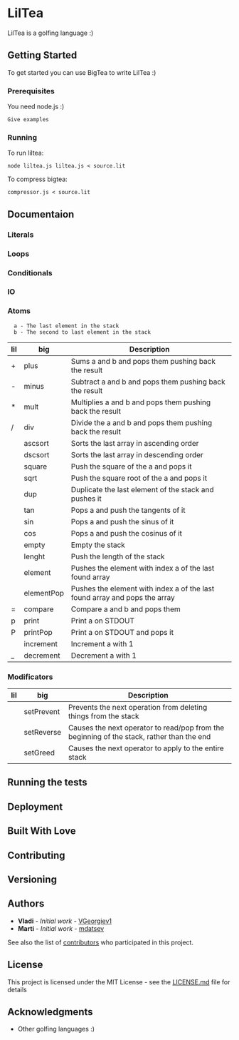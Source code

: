 # LilTea

LilTea is a golfing language :)

## Getting Started

To get started you can use BigTea to write LilTea :)

### Prerequisites

You need node.js :)

```
Give examples
```

### Running

To run liltea:

```
node liltea.js liltea.js < source.lit
```

To compress bigtea:

```
compressor.js < source.lit
```

## Documentaion

### Literals
### Loops
### Conditionals
### IO
### Atoms
```
  a - The last element in the stack
  b - The second to last element in the stack  
```

| lil | big        | Description                                                                         |
|-----|------------|-------------------------------------------------------------------------------------|
| +   | plus      | Sums a and b  and pops them pushing back the result                                 |
| -   | minus      | Subtract a and b and pops them pushing back the result                              |
| *   | mult       | Multiplies a and b and pops them pushing back the result                            |
| /   | div        | Divide the a and b and pops them pushing back the result                            |
|     | ascsort    | Sorts the last array in ascending order                                             |
|     | dscsort    | Sorts the last array in descending order                                            |
|     | square     | Push the square of the a and pops it                                                |
|     | sqrt       | Push the square root of the a and pops it                                           |
|     | dup        | Duplicate the last element of the stack and pushes it                               |
|     | tan        | Pops a and push the tangents of it                                                  |
|     | sin        | Pops a and push the sinus of it                                                     |
|     | cos        | Pops a and push the cosinus of it                                                   |
|     | empty      | Empty the stack                                                                     |
|     | lenght     | Push the length of the stack                                                        |
|     | element    | Pushes the element with index a of the last found array                             |
|     | elementPop | Pushes the element with index a of the last found array and pops the array          |
| =   | compare    | Compare a and b and pops them                                                       |
| p   | print      | Print a on STDOUT                                                                   |
| P   | printPop   | Print a on STDOUT and pops it                                                       |
|     | increment  | Increment a with 1                                                                  |
| _   | decrement  | Decrement a with 1                                                                  |


### Modificators

| lil | big        | Description                                                                               |
|-----|------------|-------------------------------------------------------------------------------------------|
|     | setPrevent | Prevents the next operation from deleting things from the stack                           |
|     | setReverse | Causes the next operator to read/pop from the beginning of the stack, rather than the end |
|     | setGreed   | Causes the next operator to apply to the entire stack                                     |


## Running the tests
## Deployment
## Built With Love
## Contributing
## Versioning 

## Authors

* **Vladi** - *Initial work* - [VGeorgiev1](https://github.com/VGeorgiev1)
* **Marti** - *Initial work* - [mdatsev](https://github.com/mdatsev)

See also the list of [contributors](https://github.com/your/project/contributors) who participated in this project.

## License

This project is licensed under the MIT License - see the [LICENSE.md](LICENSE.md) file for details

## Acknowledgments

* Other golfing languages :)